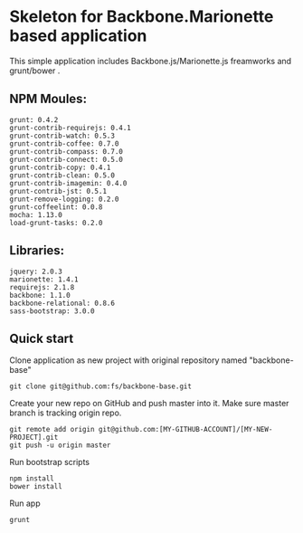 # Skeleton for Backbone.Marionette based application

This simple application includes Backbone.js/Marionette.js freamworks and grunt/bower . 

## NPM Moules:
    grunt: 0.4.2
    grunt-contrib-requirejs: 0.4.1
    grunt-contrib-watch: 0.5.3
    grunt-contrib-coffee: 0.7.0
    grunt-contrib-compass: 0.7.0
    grunt-contrib-connect: 0.5.0
    grunt-contrib-copy: 0.4.1
    grunt-contrib-clean: 0.5.0
    grunt-contrib-imagemin: 0.4.0
    grunt-contrib-jst: 0.5.1
    grunt-remove-logging: 0.2.0
    grunt-coffeelint: 0.0.8
    mocha: 1.13.0
    load-grunt-tasks: 0.2.0

## Libraries:
    jquery: 2.0.3
    marionette: 1.4.1
    requirejs: 2.1.8
    backbone: 1.1.0
    backbone-relational: 0.8.6
    sass-bootstrap: 3.0.0

## Quick start

Clone application as new project with original repository named "backbone-base"

    git clone git@github.com:fs/backbone-base.git

Create your new repo on GitHub and push master into it.
Make sure master branch is tracking origin repo.

    git remote add origin git@github.com:[MY-GITHUB-ACCOUNT]/[MY-NEW-PROJECT].git
    git push -u origin master

Run bootstrap scripts

    npm install
    bower install

Run app

    grunt
